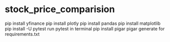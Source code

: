 # stock_price_comparision

pip install yfinance
pip install plotly
pip install pandas
pip install matplotlib
pip install -U pytest run pytest in terminal
pip install pigar
pigar generate for requirements.txt

